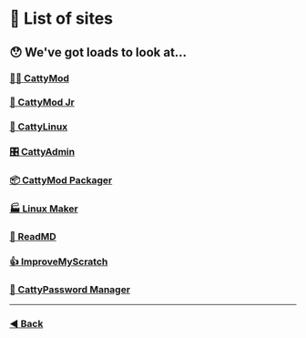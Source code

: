 # 📃 List of sites

## 😯 We've got loads to look at...

### [🧑‍💻 CattyMod](https://cattymod.github.io)
### [👶 CattyMod Jr](https://cattymod.github.io/jr/)
### [🐧 CattyLinux](https://cattymod.github.io/linux/)
### [🎛️ CattyAdmin](https://cattymod.github.io/admin)
### [📦 CattyMod Packager](https://cattymod.github.io/packager/)
### [🏭 Linux Maker](https://cattymod.github.io/linux/maker/)
### [📝 ReadMD](https://cattymod.github.io/readmd)
### [👍 ImproveMyScratch](https://cattymod.github.io/ImproveMyScratch/)
### [🔑 CattyPassword Manager](https://cattymod.github.io/pass/)
---
### [◀️ Back](https://github.com/cattymod/)
